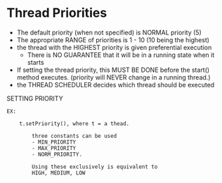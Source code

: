 #  Thread Priorities
- The default priority (when not specified) is NORMAL priority (5)
- The appropriate RANGE of priorities is 1 - 10 (10 being the highest)
- the thread with the HIGHEST priority is given preferential execution
    - There is NO GUARANTEE that it will be in a running state when it starts
- If setting the thread priority, this MUST BE DONE before the start() method executes.
    (priority will NEVER change in a running thread.)
- the THREAD SCHEDULER decides which thread should be executed

SETTING PRIORITY

    EX: 
    
        t.setPriority(), where t = a thead. 
        
            three constants can be used
            - MIN_PRIORITY
            - MAX_PRIORITY
            - NORM_PRIORITY. 
            
            Using these exclusively is equivalent to 
            HIGH, MEDIUM, LOW